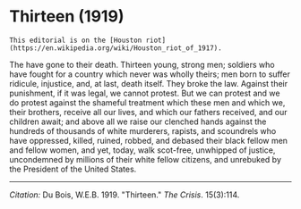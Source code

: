 <!--
title:   Thirteen
author:  Du Bois, W.E.B.
journal: The Crisis
year:    1919
volume:  15
issue:   3
pages:   114
-->
# Thirteen (1919)

```{margin}
This editorial is on the [Houston riot](https://en.wikipedia.org/wiki/Houston_riot_of_1917).
```

The have gone to their death. Thirteen young, strong men; soldiers who have fought for a country which never was wholly theirs; men born to suffer ridicule, injustice, and, at last, death itself. They broke the law. Against their punishment, if it was legal, we cannot protest. But we can protest and we do protest against the shame­ful treatment which these men and which we, their brothers, receive all our lives, and which our fathers received, and our children await; and above all we raise our clenched hands against the hundreds of thousands of white murderers, rapists, and scoundrels who have oppressed, killed, ruined, robbed, and debased their black fellow men and fellow women, and yet, today, walk scot-free, unwhipped of justice, uncondemned by millions of their white fellow citizens, and unrebuked by the President of the United States.

______________
*Citation:* Du Bois, W.E.B. 1919. "Thirteen." *The Crisis*. 15(3):114.